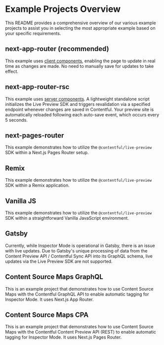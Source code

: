 # Example Projects Overview

This README provides a comprehensive overview of our various example projects to assist you in selecting the most appropriate example based on your specific requirements.

## next-app-router (recommended)

This example uses [client components](https://nextjs.org/docs/app/getting-started/server-and-client-components), enabling the page to update in real time as changes are made. No need to manually save for updates to take effect.

## next-app-router-rsc

This example uses [server components](https://nextjs.org/docs/app/getting-started/server-and-client-components). A lightweight standalone script initializes the Live Preview SDK and triggers revalidation via a specified endpoint whenever changes are saved in Contentful. Your preview site is automatically reloaded following each auto-save event, which occurs every 5 seconds.

## next-pages-router

This example demonstrates how to utilize the `@contentful/live-preview` SDK within a Next.js Pages Router setup.

## Remix

This example demonstrates how to utilize the `@contentful/live-preview` SDK within a Remix application.

## Vanilla JS

This example demonstrates how to utilize the `@contentful/live-preview` SDK within a straightforward Vanilla JavaScript environment.

## Gatsby

Currently, while Inspector Mode is operational in Gatsby, there is an issue with live updates. Due to Gatsby's unique processing of data from the Content Preview API / Contentful Sync API into its GraphQL schema, live updates via the Live Preview SDK are not supported.

## Content Source Maps GraphQL

This is an example project that demonstrates how to use Content Source Maps with the Contentful GraphQL API to enable automatic tagging for Inspector Mode. It uses Next.js App Router.

## Content Source Maps CPA

This is an example project that demonstrates how to use Content Source Maps with the Contentful Content Preview API (REST) to enable automatic tagging for Inspector Mode. It uses Next.js Pages Router.
